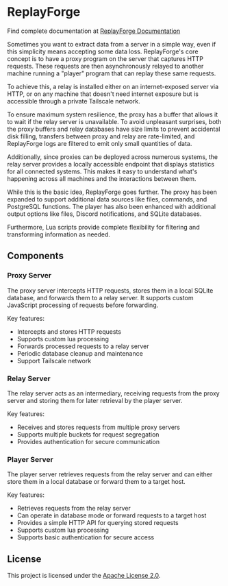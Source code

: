 # ReplayForge

Find complete documentation at [ReplayForge Documentation](https://chamot1111.github.io/replayforge/)

Sometimes you want to extract data from a server in a simple way, even if this simplicity means accepting some data loss. ReplayForge's core concept is to have a proxy program on the server that captures HTTP requests. These requests are then asynchronously relayed to another machine running a "player" program that can replay these same requests.

To achieve this, a relay is installed either on an internet-exposed server via HTTP, or on any machine that doesn't need internet exposure but is accessible through a private Tailscale network.

To ensure maximum system resilience, the proxy has a buffer that allows it to wait if the relay server is unavailable. To avoid unpleasant surprises, both the proxy buffers and relay databases have size limits to prevent accidental disk filling, transfers between proxy and relay are rate-limited, and ReplayForge logs are filtered to emit only small quantities of data.

Additionally, since proxies can be deployed across numerous systems, the relay server provides a locally accessible endpoint that displays statistics for all connected systems. This makes it easy to understand what's happening across all machines and the interactions between them.

While this is the basic idea, ReplayForge goes further. The proxy has been expanded to support additional data sources like files, commands, and PostgreSQL functions. The player has also been enhanced with additional output options like files, Discord notifications, and SQLite databases.

Furthermore, Lua scripts provide complete flexibility for filtering and transforming information as needed.

## Components

### Proxy Server

The proxy server intercepts HTTP requests, stores them in a local SQLite database, and forwards them to a relay server. It supports custom JavaScript processing of requests before forwarding.

Key features:
- Intercepts and stores HTTP requests
- Supports custom lua processing
- Forwards processed requests to a relay server
- Periodic database cleanup and maintenance
- Support Tailscale network

### Relay Server

The relay server acts as an intermediary, receiving requests from the proxy server and storing them for later retrieval by the player server.

Key features:
- Receives and stores requests from multiple proxy servers
- Supports multiple buckets for request segregation
- Provides authentication for secure communication

### Player Server

The player server retrieves requests from the relay server and can either store them in a local database or forward them to a target host.

Key features:
- Retrieves requests from the relay server
- Can operate in database mode or forward requests to a target host
- Provides a simple HTTP API for querying stored requests
- Supports custom lua processing
- Supports basic authentication for secure access

## License

This project is licensed under the [Apache License 2.0](LICENSE).
